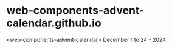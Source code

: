 # web-components-advent-calendar.github.io
&lt;web-components-advent-calendar>  December 1 to 24 - 2024
